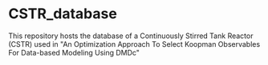 # CSTR_database
This repository hosts the database of a Continuously Stirred Tank Reactor (CSTR) used in "An Optimization Approach To Select Koopman Observables For Data-based Modeling Using DMDc"
